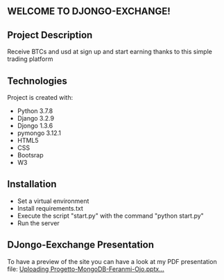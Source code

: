 ## WELCOME TO DJONGO-EXCHANGE!


## Project Description
Receive BTCs and usd at sign up and start earning thanks to this simple trading
platform

## Technologies
Project is created with:
* Python 3.7.8
* Django 3.2.9
* Djongo 1.3.6
* pymongo 3.12.1
* HTML5
* CSS
* Bootsrap
* W3


## Installation
* Set a virtual environment
* Install requirements.txt
* Execute the script "start.py" with the command "python start.py"
* Run the server


## DJongo-Eexchange Presentation
To have a preview of the site you can have a look at my PDF
presentation file: [Uploading Progetto-MongoDB-Feranmi-Ojo.pptx…]()



